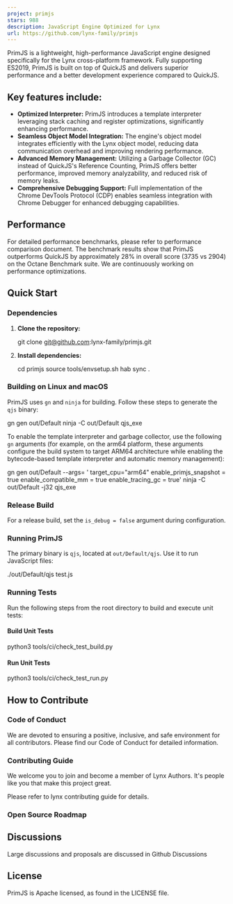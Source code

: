 ```yaml
---
project: primjs
stars: 988
description: JavaScript Engine Optimized for Lynx
url: https://github.com/lynx-family/primjs
---
```


PrimJS is a lightweight, high-performance JavaScript engine designed specifically for the Lynx cross-platform framework. Fully supporting ES2019, PrimJS is built on top of QuickJS and delivers superior performance and a better development experience compared to QuickJS.

Key features include:
---------------------

-   **Optimized Interpreter:** PrimJS introduces a template interpreter leveraging stack caching and register optimizations, significantly enhancing performance.
-   **Seamless Object Model Integration:** The engine's object model integrates efficiently with the Lynx object model, reducing data communication overhead and improving rendering performance.
-   **Advanced Memory Management:** Utilizing a Garbage Collector (GC) instead of QuickJS's Reference Counting, PrimJS offers better performance, improved memory analyzability, and reduced risk of memory leaks.
-   **Comprehensive Debugging Support:** Full implementation of the Chrome DevTools Protocol (CDP) enables seamless integration with Chrome Debugger for enhanced debugging capabilities.

Performance
-----------

For detailed performance benchmarks, please refer to performance comparison document. The benchmark results show that PrimJS outperforms QuickJS by approximately 28% in overall score (3735 vs 2904) on the Octane Benchmark suite. We are continuously working on performance optimizations.

Quick Start
-----------

### Dependencies

1.  **Clone the repository:**
    
    git clone git@github.com:lynx-family/primjs.git
    
2.  **Install dependencies:**
    
    cd primjs
    source tools/envsetup.sh
    hab sync .
    

### Building on Linux and macOS

PrimJS uses `gn` and `ninja` for building. Follow these steps to generate the `qjs` binary:

gn gen out/Default
ninja -C out/Default qjs\_exe

To enable the template interpreter and garbage collector, use the following `gn` arguments (for example, on the arm64 platform, these arguments configure the build system to target ARM64 architecture while enabling the bytecode-based template interpreter and automatic memory management):

gn gen out/Default --args= '
    target\_cpu="arm64" 
    enable\_primjs\_snapshot = true
    enable\_compatible\_mm = true
    enable\_tracing\_gc = true'
ninja -C out/Default -j32 qjs\_exe

### Release Build

For a release build, set the `is_debug = false` argument during configuration.

### Running PrimJS

The primary binary is `qjs`, located at `out/Default/qjs`. Use it to run JavaScript files:

./out/Default/qjs test.js

### Running Tests

Run the following steps from the root directory to build and execute unit tests:

#### Build Unit Tests

python3 tools/ci/check\_test\_build.py

#### Run Unit Tests

python3 tools/ci/check\_test\_run.py

How to Contribute
-----------------

### Code of Conduct

We are devoted to ensuring a positive, inclusive, and safe environment for all contributors. Please find our Code of Conduct for detailed information.

### Contributing Guide

We welcome you to join and become a member of Lynx Authors. It's people like you that make this project great.

Please refer to lynx contributing guide for details.

### Open Source Roadmap

Discussions
-----------

Large discussions and proposals are discussed in Github Discussions

License
-------

PrimJS is Apache licensed, as found in the LICENSE file.
